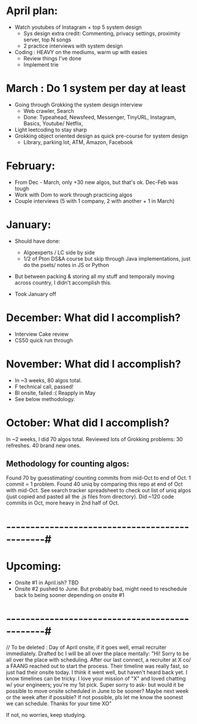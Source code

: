 

# April plan:
- Watch youtubes of Instagram + top 5 system design 
    - Sys design extra credit: Commenting, privacy settings, proximity server, top N songs
    - 2 practice interviews with system design 
- Coding : HEAVY on the mediums, warm up with easies
    - Review things I've done
    - Implement trie

# March : Do 1 system per day at least 
- Going through Grokking the system design interview 
    - Web crawler, Search
    - Done: Typeahead, Newsfeed, Messenger, TinyURL, Instagram, Basics, 
    Youtube/ Netflix, 
- Light leetcoding to stay sharp 
- Grokking object oriented design as quick pre-course for system design 
    - Library, parking lot, ATM, Amazon, Facebook 

# February:
- From Dec - March, only +30 new algos, but that's ok. Dec-Feb was tough 
- Work with Dom to work through practicing algos 
- Couple interviews (5 with 1 company, 2 with another + 1 in March)


# January:
- Should have done:
    * Algoexperts / LC side by side
    * 1/2 of Pton DS&A course but skip through Java implementations, just do the psets/ notes in JS or Python 

- But between packing & storing all my stuff and temporaily moving across country, I didn't accomplish this. 
- Took January off 


# December: What did I accomplish?
- Interview Cake review 
- CS50 quick run through


# November: What did I accomplish?
- In ~3 weeks, 80 algos total. 
- F technical call, passed! 
- Bl onsite, failed :( Reapply in May 
- See below methodology.


# October: What did I accomplish?
In ~2 weeks, I did 70 algos total. Reviewed lots of Grokking problems: 30 refreshes. 40 brand new ones. 


## Methodology for counting algos: 
Found 70 by guesstimating/ counting commits from mid-Oct to end of Oct. 1 commit = 1 problem. Found 40 uniq by comparing this repo at end of Oct with mid-Oct. See search tracker spreadsheet to check out list of uniq algos (just copied and pasted all the .js files from directory). Did ~120 code commits in Oct, more heavy in 2nd half of Oct. 



# ----------------------------------------------#

# Upcoming: 
* Onsite #1 in April.ish? TBD
* Onsite #2 pushed to June. But probably bad, might need to 
reschedule back to being sooner depending on onsite #1 

# ----------------------------------------------#


// To be deleted : 
Day of April onsite, if it goes well, email recruiter immediately. 
Drafted bc I will be all over the place mentally: 
"Hi! Sorry to be all over the place with scheduling. After our last 
connect, a recruiter at X co/ a FAANG reached out to start the process. 
Their timeline was really fast, so just had their onsite today. 
I think it went well, but haven't heard back yet. I know timelines can be tricky. 
I love your mission of "X" and loved chatting w/ your engineers; you're my 1st pick. 
Super sorry to ask- but would it be possible to move onsite scheduled
in June to be sooner? Maybe next week or the week after if possible?
If not possible, pls let me know the soonest we can schedule.
Thanks for your time XO"

If not, no worries, keep studying. 